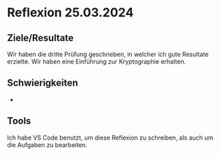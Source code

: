 # Reflexion 25.03.2024

## Ziele/Resultate

Wir haben die dritte Prüfung geschrieben, in welcher ich gute Resultate erzielte. Wir haben eine Einführung zur Kryptographie erhalten.

## Schwierigkeiten

-

## Tools

Ich habe VS Code benutzt, um diese Reflexion zu schreiben, als auch um die Aufgaben zu bearbeiten. 